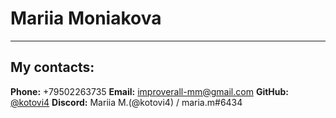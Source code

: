 # Mariia Moniakova
****
## My contacts:
**Phone:** +79502263735
**Email:** improverall-mm@gmail.com
**GitHub:** [@kotovi4](https://github.com/kotovi4)
**Discord:** Mariia M.(@kotovi4) / maria.m#6434
